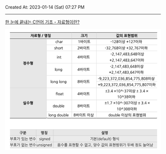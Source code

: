 Created At: 2023-01-14 (Sat) 07:27 PM

---
[한 눈에 끝내는 C언어 기초 - 자료형이란?](https://edu.goorm.io/learn/lecture/201/%ED%95%9C-%EB%88%88%EC%97%90-%EB%81%9D%EB%82%B4%EB%8A%94-c%EC%96%B8%EC%96%B4-%EA%B8%B0%EC%B4%88/lesson/5973/%EC%9E%90%EB%A3%8C%ED%98%95%EC%9D%B4%EB%9E%80)

![Pasted image 20230119014452.png](../../Assets/Pasted%20image%2020230119014452.png)
